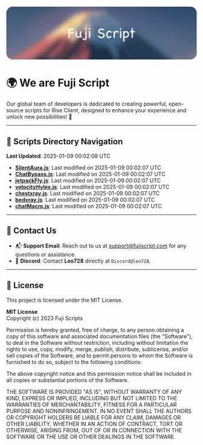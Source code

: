 ![Banner](.github/b.webp)

# 🌍 **We are Fuji Script**

Our global team of developers is dedicated to creating powerful, open-source scripts for Rise Client, designed to enhance your experience and unlock new possibilities! 🌟

---
<!-- SCRIPTS_NAVIGATION_START -->
## 📂 **Scripts Directory Navigation**

**Last Updated**: 2025-01-09 00:02:08 UTC

- **[SilentAura.js](scripts/SilentAura.js)**: Last modified on 2025-01-09 00:02:07 UTC
- **[ChatBypass.js](scripts/ChatBypass.js)**: Last modified on 2025-01-09 00:02:07 UTC
- **[jetpackFly.js](scripts/jetpackFly.js)**: Last modified on 2025-01-09 00:02:07 UTC
- **[velocityHylex.js](scripts/velocityHylex.js)**: Last modified on 2025-01-09 00:02:07 UTC
- **[chestxray.js](scripts/chestxray.js)**: Last modified on 2025-01-09 00:02:07 UTC
- **[bedxray.js](scripts/bedxray.js)**: Last modified on 2025-01-09 00:02:07 UTC
- **[chatMacro.js](scripts/chatMacro.js)**: Last modified on 2025-01-09 00:02:07 UTC

<!-- SCRIPTS_NAVIGATION_END -->

---

## 💬 **Contact Us**  
- 📬 **Support Email**: Reach out to us at [support@fujiscript.com](mailto:support@fujiscript.com) for any questions or assistance.  
- 💬 **Discord**: Contact **Leo728** directly at `Discord@leo728`.

---

## 📜 **License**

This project is licensed under the MIT License.  

**MIT License**  
Copyright (c) 2023 Fuji Scripts  

Permission is hereby granted, free of charge, to any person obtaining a copy of this software and associated documentation files (the "Software"), to deal in the Software without restriction, including without limitation the rights to use, copy, modify, merge, publish, distribute, sublicense, and/or sell copies of the Software, and to permit persons to whom the Software is furnished to do so, subject to the following conditions:  

The above copyright notice and this permission notice shall be included in all copies or substantial portions of the Software.  

THE SOFTWARE IS PROVIDED "AS IS", WITHOUT WARRANTY OF ANY KIND, EXPRESS OR IMPLIED, INCLUDING BUT NOT LIMITED TO THE WARRANTIES OF MERCHANTABILITY, FITNESS FOR A PARTICULAR PURPOSE AND NONINFRINGEMENT. IN NO EVENT SHALL THE AUTHORS OR COPYRIGHT HOLDERS BE LIABLE FOR ANY CLAIM, DAMAGES OR OTHER LIABILITY, WHETHER IN AN ACTION OF CONTRACT, TORT OR OTHERWISE, ARISING FROM, OUT OF OR IN CONNECTION WITH THE SOFTWARE OR THE USE OR OTHER DEALINGS IN THE SOFTWARE.  
